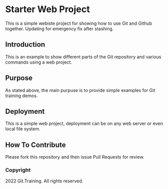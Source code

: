 # Starter Web Project

This is a simple webiste project for showing how to use Git and Github together.
Updating for emergency fix after stashing.

## Introduction

This is an example to show different parts of the Git repository and various
commands using a web project.

## Purpose

As stated above, the main purpuse is to provide simple examples for Git training
demos.

## Deployment

This is a simple web project, deployment can be on any web server or even local
file system.

## How To Contribute

Please fork this repository and then issue Pull Requests for review.

### Copyright

2022 Git.Training. All rights reserved.
